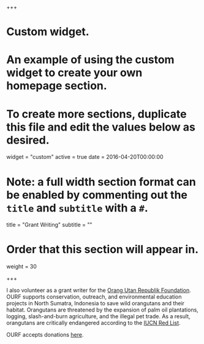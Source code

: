 +++
# Custom widget.
# An example of using the custom widget to create your own homepage section.
# To create more sections, duplicate this file and edit the values below as desired.
widget = "custom"
active = true
date = 2016-04-20T00:00:00

# Note: a full width section format can be enabled by commenting out the `title` and `subtitle` with a `#`.
title = "Grant Writing"
subtitle = ""

# Order that this section will appear in.
weight = 30

+++

I also volunteer as a grant writer for the [Orang Utan Republik Foundation](https://www.orangutanrepublik.org/). OURF supports conservation, outreach, and environmental education projects in North Sumatra, Indonesia to save wild orangutans and their habitat. Orangutans are threatened by the expansion of palm oil plantations, logging, slash-and-burn agriculture, and the illegal pet trade. As a result, orangutans are critically endangered according to the [IUCN Red List](http://www.iucnredlist.org/details/121097935/0).

OURF accepts donations [here](https://www.orangutanrepublik.org/donate-now).